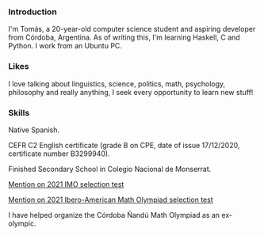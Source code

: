 ### Introduction
I'm Tomás, a 20-year-old computer science student and aspiring developer from Córdoba, Argentina. As of writing this, I'm learning Haskell, C and Python. I work from an Ubuntu PC.

### Likes
I love talking about linguistics, science, politics, math, psychology, philosophy and really anything, I seek every opportunity to learn new stuff!

### Skills
Native Spanish.

CEFR C2 English certificate (grade B on CPE, date of issue 17/12/2020, certificate number B3299940).

Finished Secondary School in Colegio Nacional de Monserrat.

[Mention on 2021 IMO selection test](https://www.oma.org.ar/internacional/resultados-imo62sel.html)

[Mention on 2021 Ibero-American Math Olympiad selection test](https://www.oma.org.ar/internacional/resultados-ibe36sel.html)

I have helped organize the Córdoba Ñandú Math Olympiad as an ex-olympic.
